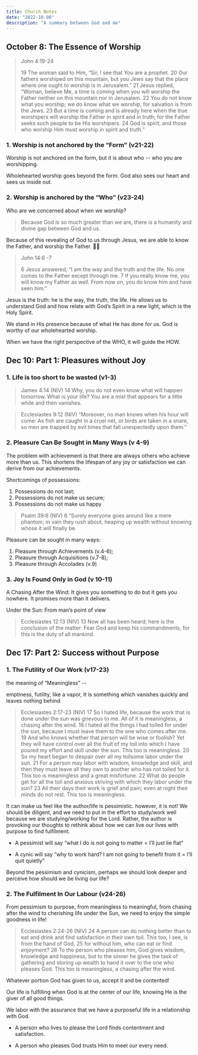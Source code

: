```yaml
---
title: Church Notes
date: "2022-10-08"
description: "A summary between God and me"
---
```


## October 8: The Essence of Worship

> John 4:19-24
>
> 19 The woman said to Him, “Sir, I see that You are a prophet. 20 Our fathers worshiped on this mountain, but you *Jews* say that the place where one ought to worship is in Jerusalem.” 21 Jesus replied, “Woman, believe Me, a time is coming when you will worship the Father neither on this mountain nor in Jerusalem. 22 You do not know what you worship; we do know what we worship, for salvation is from the Jews. 23 But a time is coming and is already here when the true worshipers will worship the Father in spirit and in truth; for the Father seeks such people to be His worshipers. 24 God is spirit, and those who worship Him must worship in spirit and truth.”

### 1. Worship is not anchored by the “Form” (v21-22)

Worship is not anchored on the form, but it is about who -- who you are worshipping.

Wholehearted worship goes beyond the form. God also sees our heart and sees us inside out.

### 2. Worship is anchored by the “Who” (v23-24)

Who are we concerned about when we worship?

> Because God is so much greater than we are, there is a humanity and divine gap between God and us.

Because of this revealing of God to us through Jesus, we are able to know the Father, and worship the Father. 🙌🏼

> John 14:6 -7
>
> 6 Jesus answered, “I am the way and the truth and the life. No one comes to the Father except through me. 7 If you really know me, you will know my Father as well. From now on, you do know him and have seen him.”

Jesus is the truth: he is the way, the truth, the life. He allows us to understand God and how relate with God’s Spirit in a new light, which is the Holy Spirit.

We stand in His presence because of what He has done for us. God is worthy of our wholehearted worship.

When we have the right perspective of the WHO, it will guide the HOW.



## Dec 10: Part 1: Pleasures without Joy

### 1. Life is too short to be wasted (v1-3)

> James 4:14 (NIV) 14 Why, you do not even know what will happen tomorrow. What is your life? You are a mist that appears for a little while and then vanishes.

>Ecclesiastes 9:12 (NIV) “Moreover, no man knows when his hour will come: As fish are caught in a cruel net, or birds are taken in a snare, so men are trapped by evil times that fall unexpectedly upon them.”

### 2. Pleasure Can Be Sought in Many Ways (v 4-9)

The problem with achievement is that there are always others who achieve more than us. This shortens the lifespan of any joy or satisfaction we can derive from our achievements.

Shortcomings of possessions: 

1) Possessions do not last; 
2) Possessions do not make us secure; 
3) Possessions do not make us happy

> Psalm 39:6 (NIV) 6 “Surely everyone goes around like a mere phantom; in vain they rush about, heaping up wealth without knowing whose it will finally be.

Pleasure can be sought in many ways: 

1. Pleasure through Achievements (v.4-6); 
2. Pleasure through Acquisitions (v.7-8); 
3. Pleasure through Accolades (v.9)

### 3. Joy Is Found Only in God (v 10-11)

A Chasing After the Wind: It gives you something to do but it gets you nowhere. It promises more than it delivers.

Under the Sun: From man’s point of view

> Ecclesiastes 12:13 (NIV) 13 Now all has been heard; here is the conclusion of the matter: Fear God and keep his commandments, for this is the duty of all mankind.

## Dec 17: Part 2: Success without Purpose

### 1. **The Futility of Our Work (v17-23)**

the meaning of “Meaningless” -- 

emptiness, futility, like a vapor, It is something which vanishes quickly and leaves nothing behind

> Ecclesiastes 2:17-23 (NIV) 17 So I hated life, because the work that is done under the sun was grievous to me. All of it is meaningless, a chasing after the wind. 18 I hated all the things I had toiled for under the sun, because I must leave them to the one who comes after me. 19 And who knows whether that person will be wise or foolish? Yet they will have control over all the fruit of my toil into which I have poured my effort and skill under the sun. This too is meaningless. 20 So my heart began to despair over all my toilsome labor under the sun. 21 For a person may labor with wisdom, knowledge and skill, and then they must leave all they own to another who has not toiled for it. This too is meaningless and a great misfortune. 22 What do people get for all the toil and anxious striving with which they labor under the sun? 23 All their days their work is grief and pain; even at night their minds do not rest. This too is meaningless.

It can make us feel like the author/life is pessimistic. however, it is not! We should be diligent, and we need to put in the effort to study/work well because we are studying/working for the Lord. Rather, the author is provoking our thoughts to rethink about how we can live our lives with purpose to find fulfilment.



- A pessimist will say “what I do is not going to matter = I’ll just lie flat”

- A cynic will say “why to work hard? I am not going to benefit from it = I’ll quit quietly”



Beyond the pessimism and cynicism, perhaps we should look deeper and perceive how should we be living our life?

### 2. The Fulfilment In Our Labour (v24-26)

From pessimism to purpose, from meaningless to meaningful, from chasing after the wind to cherishing life under the Sun, we need to enjoy the simple goodness in life!

> Ecclesiastes 2:24-26 (NIV) 24 A person can do nothing better than to eat and drink and find satisfaction in their own toil. This too, I see, is from the hand of God, 25 for without him, who can eat or find enjoyment? 26 To the person who pleases him, God gives wisdom, knowledge and happiness, but to the sinner he gives the task of gathering and storing up wealth to hand it over to the one who pleases God. This too is meaningless, a chasing after the wind.

Whatever portion God has given to us, accept it and be contented!



Our life is fulfilling when God is at the center of our life, knowing He is the giver of all good things.

We labor with the assurance that we have a purposeful life in a relationship with God.



- A person who lives to please the Lord finds contentment and satisfaction.

- A person who pleases God trusts Him to meet our every need.